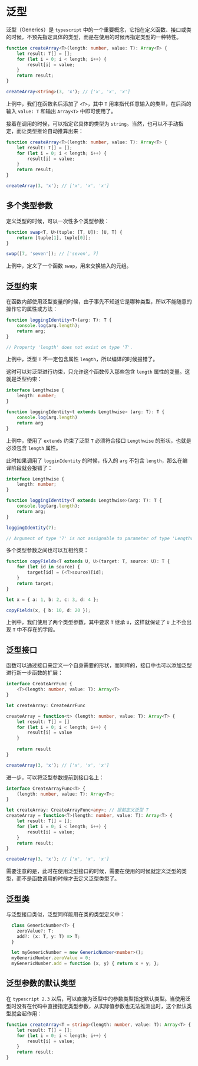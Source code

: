 # 泛型

泛型（Generics）是 `typescript` 中的一个重要概念，它指在定义函数、接口或类的时候，不预先指定具体的类型，而是在使用的时候再指定类型的一种特性。

```typescript
function createArray<T>(length: number, value: T): Array<T> {
    let result: T[] = [];
    for (let i = 0; i < length; i++) {
        result[i] = value;
    }
    return result;
}

createArray<string>(3, 'x'); // ['x', 'x', 'x']
```

上例中，我们在函数名后添加了 `<T>`，其中 `T` 用来指代任意输入的类型，在后面的输入 `value: T` 和输出 `Array<T>` 中即可使用了。

接着在调用的时候，可以指定它具体的类型为 `string`。当然，也可以不手动指定，而让类型推论自动推算出来：

```typescript
function createArray<T>(length: number, value: T): Array<T> {
    let result: T[] = [];
    for (let i = 0; i < length; i++) {
        result[i] = value;
    }
    return result;
}

createArray(3, 'x'); // ['x', 'x', 'x']
```



## 多个类型参数

定义泛型的时候，可以一次性多个类型参数：

```typescript
function swap<T, U>(tuple: [T, U]): [U, T] {
    return [tuple[1], tuple[0]];
}

swap([7, 'seven']); // ['seven', 7]
```

上例中，定义了一个函数 `swap`，用来交换输入的元组。

## 泛型约束

在函数内部使用泛型变量的时候，由于事先不知道它是哪种类型，所以不能随意的操作它的属性或方法：

```typescript
function loggingIdentity<T>(arg: T): T {
    console.log(arg.length);
    return arg;
}

// Property 'length' does not exist on type 'T'.
```

上例中，泛型 `T` 不一定包含属性 `length`，所以编译的时候报错了。

这时可以对泛型进行约束，只允许这个函数传入那些包含 `length` 属性的变量。这就是泛型约束：

```typescript
interface Lengthwise {
    length: number;
}

function loggingIdentity<t extends Lengthwise> (arg: T): T {
    console.log(arg.length)
    return arg
}
```

上例中，使用了 `extends` 约束了泛型 `T` 必须符合接口 `Lengthwise` 的形状，也就是必须包含 `length` 属性。

此时如果调用了 `logginIdentity` 的时候，传入的 `arg` 不包含 `length`，那么在编译阶段就会报错了：

```typescript
interface Lengthwise {
    length: number;
}

function loggingIdentity<T extends Lengthwise>(arg: T): T {
    console.log(arg.length);
    return arg;
}

loggingIdentity(7);

// Argument of type '7' is not assignable to parameter of type 'Lengthwise'.
```

多个类型参数之间也可以互相约束：

```typescript
function copyFields<T extends U, U>(target: T, source: U): T {
    for (let id in source) {
        target[id] = (<T>source)[id];
    }
    return target;
}

let x = { a: 1, b: 2, c: 3, d: 4 };

copyFields(x, { b: 10, d: 20 });
```

上例中，我们使用了两个类型参数，其中要求 `T` 继承 `U`，这样就保证了 `U` 上不会出现 `T` 中不存在的字段。



## 泛型接口

函数可以通过接口来定义一个自身需要的形状，而同样的，接口中也可以添加泛型进行新一步函数的扩展：

```typescript
interface CreateArrFunc {
    <T>(length: number, value: T): Array<T>
}

let createArray: CreateArrFunc

createArray = function<t> (length: number, value: T): Array<T> {
    let result: T[] = []
    for (let i = 0; i < length; i++) {
        result[i] = value
    }
    
    return result
}

createArray(3, 'x'); // ['x', 'x', 'x']
```

进一步，可以将泛型参数提前到接口名上：

```typescript
interface CreateArrayFunc<T> {
    (length: number, value: T): Array<T>;
}

let createArray: CreateArrayFunc<any>; // 提前定义泛型 T
createArray = function<T>(length: number, value: T): Array<T> {
    let result: T[] = [];
    for (let i = 0; i < length; i++) {
        result[i] = value;
    }
    return result;
}

createArray(3, 'x'); // ['x', 'x', 'x']
```

需要注意的是，此时在使用泛型接口的时候，需要在使用的时候就定义泛型的类型，而不是函数调用的时候才去定义泛型类型了。



## 泛型类

与泛型接口类似，泛型同样能用在类的类型定义中：

```typescript
  class GenericNumber<T> {
    zeroValue?: T;
    add?: (x: T, y: T) => T;
  }

  let myGenericNumber = new GenericNumber<number>();
  myGenericNumber.zeroValue = 0;
  myGenericNumber.add = function (x, y) { return x + y; };
```



## 泛型参数的默认类型

在 `typescript 2.3` 以后，可以直接为泛型中的参数类型指定默认类型。当使用泛型时没有在代码中直接指定类型参数，从实际值参数也无法推测出时，这个默认类型就会起作用：

```typescript
function createArray<T = string>(length: number, value: T): Array<T> {
    let result: T[] = [];
    for (let i = 0; i < length; i++) {
        result[i] = value;
    }
    return result;
}
```

